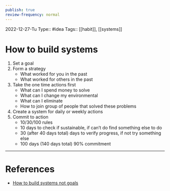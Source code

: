 ```yaml
---
publish: true
review-frequency: normal
---
```

2022-12-27-Tu
Type:: #idea
Tags:: [[habit]], [[systems]]

# How to build systems

1. Set a goal
2. Form a strategy 
    - What worked for you in the past
    - What worked for others in the past
3. Take the one time actions first
    - What can I spend money to solve 
    - What can I change my environmental 
    - What can I eliminate 
    - How to join group of people that solved these problems 
4. Create a system for daily or weekly actions 
5. Commit to action 
    - 10/30/100 rules
    - 10 days to check if sustainable, if can’t do find something else to do
    - 30 (after 40 days total) days to verify progress, if not try something else
    - 100 days (140 days total) 90% commitment 

---
# References
- [How to build systems not goals](https://youtu.be/T4FWTQJcW4U)
